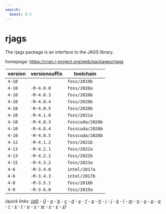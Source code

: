 ```yaml
---
search:
  boost: 0.5
---
```

# rjags

The rjags package is an interface to the JAGS library.

*homepage*: <https://cran.r-project.org/web/packages/rjags>

version | versionsuffix | toolchain
--------|---------------|----------
``4-10`` |  | ``foss/2019b``
``4-10`` | ``-R-4.0.0`` | ``foss/2020a``
``4-10`` | ``-R-4.0.3`` | ``foss/2020b``
``4-10`` | ``-R-4.0.4`` | ``foss/2020b``
``4-10`` | ``-R-4.0.5`` | ``foss/2020b``
``4-10`` | ``-R-4.1.0`` | ``foss/2021a``
``4-10`` | ``-R-4.0.3`` | ``fosscuda/2020b``
``4-10`` | ``-R-4.0.4`` | ``fosscuda/2020b``
``4-10`` | ``-R-4.0.5`` | ``fosscuda/2020b``
``4-12`` | ``-R-4.1.2`` | ``foss/2021b``
``4-13`` | ``-R-4.2.1`` | ``foss/2022a``
``4-13`` | ``-R-4.2.2`` | ``foss/2022b``
``4-15`` | ``-R-4.3.2`` | ``foss/2023a``
``4-6`` | ``-R-3.4.0`` | ``intel/2017a``
``4-6`` | ``-R-3.4.3`` | ``intel/2017b``
``4-8`` | ``-R-3.5.1`` | ``foss/2018b``
``4-9`` | ``-R-3.6.0`` | ``foss/2019a``


*(quick links: [(all)](../index.md) - [0](../0/index.md) - [a](../a/index.md) - [b](../b/index.md) - [c](../c/index.md) - [d](../d/index.md) - [e](../e/index.md) - [f](../f/index.md) - [g](../g/index.md) - [h](../h/index.md) - [i](../i/index.md) - [j](../j/index.md) - [k](../k/index.md) - [l](../l/index.md) - [m](../m/index.md) - [n](../n/index.md) - [o](../o/index.md) - [p](../p/index.md) - [q](../q/index.md) - [r](../r/index.md) - [s](../s/index.md) - [t](../t/index.md) - [u](../u/index.md) - [v](../v/index.md) - [w](../w/index.md) - [x](../x/index.md) - [y](../y/index.md) - [z](../z/index.md))*

